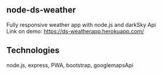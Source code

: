 ## node-ds-weather
Fully responsive weather app with node.js and darkSky Api</br>
Link on demo: https://ds-weatherapp.herokuapp.com/

## Technologies
node.js, express, PWA, bootstrap, googlemapsApi 
